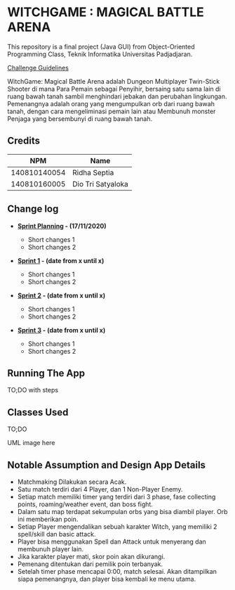 # WITCHGAME : MAGICAL BATTLE ARENA

This repository is a final project (Java GUI) from Object-Oriented Programming Class, Teknik Informatika Universitas Padjadjaran. 

[Challenge Guidelines](challenge-guideline.md)

WitchGame: Magical Battle Arena adalah Dungeon Multiplayer Twin-Stick Shooter di mana Para Pemain sebagai Penyihir, bersaing satu sama lain di ruang bawah tanah sambil menghindari jebakan dan  perubahan lingkungan. Pemenangnya adalah orang yang mengumpulkan orb dari ruang bawah tanah, dengan cara mengeliminasi pemain lain atau Membunuh monster Penjaga yang bersembunyi di ruang bawah tanah. 

## Credits
| NPM           | Name              |
| ------------- |-------------------|
| 140810140054  | Ridha Septia      |
| 140810160005  | Dio Tri Satyaloka |


## Change log
- **[Sprint Planning](changelog/sprint-planning.md) - (17/11/2020)** 
   -  Short changes 1
   - Short changes 2

- **[Sprint 1](changelog/sprint-1.md) - (date from x until x)** 
   - Short changes 1
   - Short changes 2

- **[Sprint 2](changelog/sprint-2.md) - (date from x until x)** 
   - Short changes 1
   - Short changes 2
   
- **[Sprint 3](changelog/sprint-3.md) - (date from x until x)** 
   - Short changes 1
   - Short changes 2

## Running The App

TO;DO with steps

## Classes Used

TO;DO

UML image here

## Notable Assumption and Design App Details

- Matchmaking Dilakukan secara Acak.
- Satu match terdiri dari 4 Player, dan 1 Non-Player Enemy.
- Setiap match memiliki timer yang terdiri dari 3 phase, fase collecting points, roaming/weather event, dan boss fight.
- Dalam satu map terdapat sekumpulan orbs yang bisa diambil player. Orb ini memberikan poin.
- Setiap Player mengendalikan sebuah karakter Witch, yang memiliki 2 spell/skill dan basic attack.
- Player bisa menggunakan Spell dan Attack untuk menyerang dan membunuh player lain.
- Jika karakter player mati, skor poin akan dikurangi. 
- Pemenang ditentukan dari pemilik poin terbanyak.
- Setelah timer phase mencapai 0:00, match selesai. Akan ditampilkan siapa pemenangnya, dan player bisa kembali ke menu utama.
